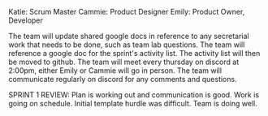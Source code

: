 Katie: Scrum Master
Cammie: Product Designer
Emily: Product Owner, Developer

The team will update shared google docs in reference to any secretarial work that needs to be done,
such as team lab questions.
The team will reference a google doc for the sprint's activity list. 
The activity list will then be moved to github.
The team will meet every thursday on discord at 2:00pm, either Emily or Cammie
will go in person.
The team will communicate regularly on discord for any comments and questions.

SPRINT 1 REVIEW:
Plan is working out and communication is good. Work is going on schedule. Initial template hurdle was difficult. Team is doing well.
